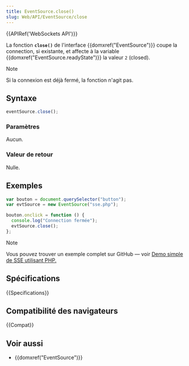 ```yaml
---
title: EventSource.close()
slug: Web/API/EventSource/close
---
```


{{APIRef('WebSockets API')}}

La fonction **`close()`** de l'interface {{domxref("EventSource")}} coupe la connection, si existante, et affecte à la variable {{domxref("EventSource.readyState")}} la valeur `2` (closed).

> [!NOTE]
> Si la connexion est déjà fermé, la fonction n'agit pas.

## Syntaxe

```js
eventSource.close();
```

### Paramètres

Aucun.

### Valeur de retour

Nulle.

## Exemples

```js
var bouton = document.querySelector("button");
var evtSource = new EventSource("sse.php");

bouton.onclick = function () {
  console.log("Connection fermée");
  evtSource.close();
};
```

> [!NOTE]
> Vous pouvez trouver un exemple complet sur GitHub — voir [Demo simple de SSE utilisant PHP.](https://github.com/mdn/dom-examples/tree/master/server-sent-events)

## Spécifications

{{Specifications}}

## Compatibilité des navigateurs

{{Compat}}

## Voir aussi

- {{domxref("EventSource")}}
